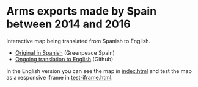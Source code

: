 # Arms exports made by Spain between 2014 and 2016

Interactive map being translated from Spanish to English.

* [Original in Spanish](https://es.greenpeace.org/es/trabajamos-en/desarme/armas-marca-espana/) (Greenpeace Spain)
* [Ongoing translation to English](https://greenpeace.github.io/gpes-weapons-export-spain/) (Github)

In the English version you can see the map in [index.html](https://greenpeace.github.io/gpes-weapons-export-spain/index.html)
and test the map as a responsive iframe in [test-iframe.html](https://greenpeace.github.io/gpes-weapons-export-spain/test-iframe.html).
